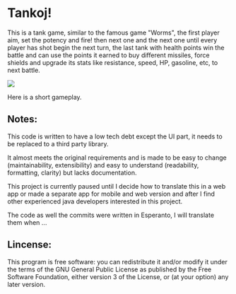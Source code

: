 # Tankoj!

This is a tank game, similar to the famous game "Worms", the first player aim, set the potency and fire! then next one and the next one until every player has shot begin the next turn, the last tank with health points win the battle and can use the points it earned to buy different missiles, force shields and upgrade its stats like resistance, speed, HP, gasoline, etc, to next battle.


[![](https://img.youtube.com/vi/C3QphZC7b80/hqdefault.jpg)](https://youtu.be/C3QphZC7b80)

Here is a short gameplay.

## Notes:

This code is written to have a low tech debt except the UI part, it needs to be replaced to a third party library.

It almost meets the original requirements and is made to be easy to change (maintainability, extensibility) and easy to understand (readability, formatting, clarity) but lacks documentation.

This project is currently paused until I decide how to translate this in a web app or made a separate app for mobile and web version and after I find other experienced java developers interested in this project.

The code as well the commits were written in Esperanto, I will translate them when ...

## Lincense:

This program is free software: you can redistribute it and/or modify
    it under the terms of the GNU General Public License as published by
    the Free Software Foundation, either version 3 of the License, or
    (at your option) any later version.

